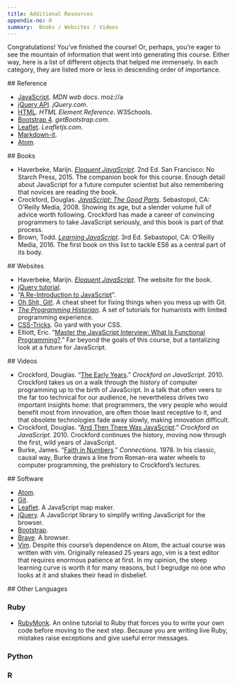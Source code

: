 ```yaml
---
title: Additional Resources
appendix-no: 0
summary:  Books / Websites / Videos
---
```


Congratulations! You’ve finished the course! Or, perhaps, you’re eager to see
the mountain of information that went into generating this course. Either way,
here is a list of different objects that helped me immensely. In each
category, they are listed more or less in descending order of importance.

<section id="reference">
## Reference

* [JavaScript](https://developer.mozilla.org/en-US/docs/Web/JavaScript). *MDN web docs*. moz://a
* [jQuery API](https://api.jquery.com/). *jQuery.com*.
* [HTML](https://www.w3schools.com/TAGs/default.asp). *HTML Element Reference*. W3Schools.
* [Bootstrap 4](https://v4-alpha.getbootstrap.com/getting-started/introduction/). *getBootstrap.com*.
* [Leaflet](http://leafletjs.com/reference-1.2.0.html). *Leafletjs.com*.
* [Markdown-it](https://github.com/markdown-it/markdown-it).
* [Atom](http://atom.io/docs).


</section>
<section id="books">
## Books

* Haverbeke, Marijn. [*Eloquent JavaScript*](http://eloquentjavascript.net).
2nd Ed. San Francisco: No Starch Press, 2015. The companion book for this
course. Enough detail about JavaScript for a future computer scientist but
also remembering that novices are reading the book.
* Crockford, Douglas. [*JavaScript: The Good
Parts*](http://shop.oreilly.com/product/9780596517748.do). Sebastopol, CA:
O’Reilly Media, 2008. Showing its age, but a slender volume full of advice
worth following. Crockford has made a career of convincing programmers to take
JavaScript seriously, and this book is part of that process.
* Brown, Todd. [*Learning
JavaScript*](http://shop.oreilly.com/product/0636920035534.do). 3rd Ed.
Sebastopol, CA: O’Reilly Media, 2016. The first book on this list to tackle
ES6 as a central part of its body. 

</section>
<section id="websites">
## Websites

* Haverbeke, Marijn. [*Eloquent JavaScript*](http://eloquentjavascript.net). The website for the
book.
* [jQuery tutorial](https://learn.jquery.com/about-jquery/).
* “[A Re-Introduction to
JavaScript](https://developer.mozilla.org/en-US/docs/Web/JavaScript/A_re-introduction_to_JavaScript)”.
* [Oh Shit, Git!](http://ohshitgit.com). A cheat sheet for fixing things when you mess up with Git.
* [*The Programming Historian*](https://programminghistorian.org/). A set of tutorials for humanists with limited programming experience.
* [CSS-Tricks](https://css-tricks.com/). Go yard with your CSS.
* Elliott, Eric. “[Master the JavaScript Interview: What Is Functional
Programming?](https://medium.com/javascript-scene/master-the-javascript-interview-what-is-functional-programming-7f218c68b3a0).”
Far beyond the goals of this course, but a tantalizing look at a future for JavaScript.

</section>
<section id="videos">
## Videos

* Crockford, Douglas. “[The Early
Years](https://www.youtube.com/embed/JxAXlJEmNMg).” *Crockford on JavaScript*.  2010.  Crockford takes us on a walk through the history of computer
programming up to the birth of JavaScript. In a talk that often veers to the
far too technical for our audience, he nevertheless drives two important
insights home: that programmers, the very people who would benefit most from
innovation, are often those least receptive to it, and that obsolete
technologies fade away slowly, making innovation difficult.
* Crockford, Douglas. “[And Then There Was
JavaScript](https://www.youtube.com/watch?v=RO1Wnu-xKoY).” *Crockford on
JavaScript*. 2010. Crockford continues the history, moving now through the
first, wild years of JavaScript.
* Burke, James. “[Faith in
Numbers](http://www.dailymotion.com/video/x3dvbkg).” *Connections*. 1978. In
his classic, causal way, Burke draws a line from Roman-era water wheels to
computer programming, the prehistory to Crockford’s lectures.

</section>
<section id="software">
## Software

* [Atom](http://atom.io).
* [Git](https://git-scm.com/).
* [Leaflet](http://leafletjs.com). A JavaScript map maker.
* [jQuery](http://jquery.com). A JavaScript library to simplify writing
JavaScript for the browser.
* [Bootstrap](http://getbootstrap.com).
* [Brave](http://brave.com). A browser.
* [Vim](http://www.vim.org). Despite this course’s dependence on Atom, the
actual course was written with vim. Originally released 25 years ago, vim is a
text editor that requires enormous patience at first. In my opinion, the steep
learning curve is worth it for many reasons, but I begrudge no one who looks
at it and shakes their head in disbelief.  

</section>
<section id="other-languages">
## Other Languages

### Ruby

* [RubyMonk](https://www.rubymonk.com). An online tutorial to Ruby that forces
you to write your own code before moving to the next step. Because you are
writing live Ruby, mistakes raise exceptions and give useful error messages.

### Python

### R

